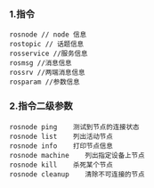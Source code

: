 ### 1.指令
```shell {.line-numbers}
rosnode // node 信息
rostopic // 话题信息
rosservice //服务信息
rosmsg //消息信息
rossrv //两端消息信息
rosparam //参数信息
```


### 2.指令二级参数
```
rosnode ping    测试到节点的连接状态
rosnode list    列出活动节点
rosnode info    打印节点信息
rosnode machine    列出指定设备上节点
rosnode kill    杀死某个节点
rosnode cleanup    清除不可连接的节点
```